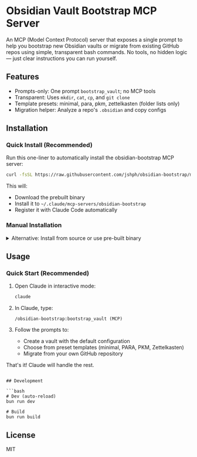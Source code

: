 # Obsidian Vault Bootstrap MCP Server

An MCP (Model Context Protocol) server that exposes a single prompt to help you bootstrap new Obsidian vaults or migrate from existing GitHub repos using simple, transparent bash commands. No tools, no hidden logic — just clear instructions you can run yourself.

## Features

- Prompts-only: One prompt `bootstrap_vault`; no MCP tools
- Transparent: Uses `mkdir`, `cat`, `cp`, and `git clone`
- Template presets: minimal, para, pkm, zettelkasten (folder lists only)
- Migration helper: Analyze a repo's `.obsidian` and copy configs

## Installation

### Quick Install (Recommended)

Run this one-liner to automatically install the obsidian-bootstrap MCP server:

```bash
curl -fsSL https://raw.githubusercontent.com/jshph/obsidian-bootstrap/master/setup.sh | sh
```

This will:
- Download the prebuilt binary
- Install it to `~/.claude/mcp-servers/obsidian-bootstrap`
- Register it with Claude Code automatically

### Manual Installation

<details>
<summary>Alternative: Install from source or use pre-built binary</summary>

#### Option 1: Pre-built binary

The compiled MCP server is in `dist/obsidian-bootstrap`.

Claude Desktop configuration (paths vary by OS):
- macOS: `~/Library/Application Support/Claude/claude_desktop_config.json`
- Windows: `%APPDATA%\Claude\claude_desktop_config.json`
- Linux: `~/.config/claude/claude_desktop_config.json`

Add to `mcpServers`:

```json
{
  "mcpServers": {
    "obsidian-bootstrap": {
      "command": "/absolute/path/to/bootstrap-vault/dist/obsidian-bootstrap"
    }
  }
}
```

#### Option 2: Build from source

```bash
git clone https://github.com/jshph/obsidian-bootstrap
cd obsidian-bootstrap
bun install
bun run build
```

Outputs `dist/obsidian-bootstrap` (no extra template files required).

</details>

## Usage

### Quick Start (Recommended)

1. Open Claude in interactive mode:
   ```bash
   claude
   ```

2. In Claude, type:
   ```
   /obsidian-bootstrap:bootstrap_vault (MCP)
   ```

3. Follow the prompts to:
   - Create a vault with the default configuration
   - Choose from preset templates (minimal, PARA, PKM, Zettelkasten)
   - Migrate from your own GitHub repository

That's it! Claude will handle the rest.
```

## Development

```bash
# Dev (auto-reload)
bun run dev

# Build
bun run build
```

## License

MIT
